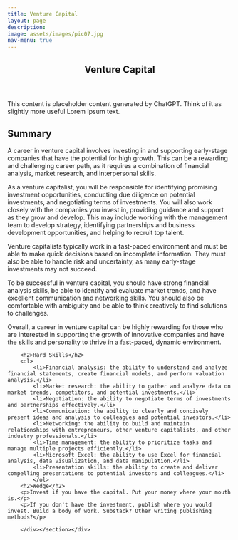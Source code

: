 ```yaml
---
title: Venture Capital
layout: page
description:
image: assets/images/pic07.jpg
nav-menu: true
---
```


<!-- Main -->
<div id="main">

<!-- Main -->
<div id="main" class="alt">


<!-- One -->
<section id="one">
	<div class="inner">
		<header class="major">
			<h1>Venture Capital</h1>
		</header>
		<p>This content is placeholder content generated by ChatGPT. Think of it as slightly more useful Lorem Ipsum text.</p>
		<h2>Summary</h2>
		<p>A career in venture capital involves investing in and supporting early-stage companies that have the potential for high growth. This can be a rewarding and challenging career path, as it requires a combination of financial analysis, market research, and interpersonal skills.</p>
		<p>As a venture capitalist, you will be responsible for identifying promising investment opportunities, conducting due diligence on potential investments, and negotiating terms of investments. You will also work closely with the companies you invest in, providing guidance and support as they grow and develop. This may include working with the management team to develop strategy, identifying partnerships and business development opportunities, and helping to recruit top talent.</p>
		<p>Venture capitalists typically work in a fast-paced environment and must be able to make quick decisions based on incomplete information. They must also be able to handle risk and uncertainty, as many early-stage investments may not succeed.</p>
		<p>To be successful in venture capital, you should have strong financial analysis skills, be able to identify and evaluate market trends, and have excellent communication and networking skills. You should also be comfortable with ambiguity and be able to think creatively to find solutions to challenges.</p>
		<p>Overall, a career in venture capital can be highly rewarding for those who are interested in supporting the growth of innovative companies and have the skills and personality to thrive in a fast-paced, dynamic environment.</p>

		<h2>Hard Skills</h2>
		<ol>
			<li>Financial analysis: the ability to understand and analyze financial statements, create financial models, and perform valuation analysis.</li>
			<li>Market research: the ability to gather and analyze data on market trends, competitors, and potential investments.</li>
			<li>Negotiation: the ability to negotiate terms of investments and partnerships effectively.</li>
			<li>Communication: the ability to clearly and concisely present ideas and analysis to colleagues and potential investors.</li>
			<li>Networking: the ability to build and maintain relationships with entrepreneurs, other venture capitalists, and other industry professionals.</li>
			<li>Time management: the ability to prioritize tasks and manage multiple projects efficiently.</li>
			<li>Microsoft Excel: the ability to use Excel for financial analysis, data visualization, and data manipulation.</li>
			<li>Presentation skills: the ability to create and deliver compelling presentations to potential investors and colleagues.</li>
			</ol>
		<h2>Wedge</h2>
		<p>Invest if you have the capital. Put your money where your mouth is.</p>
		<p>If you don't have the investment, publish where you would invest. Build a body of work. Substack? Other writing publishing methods?</p>

		</div></section></div>
